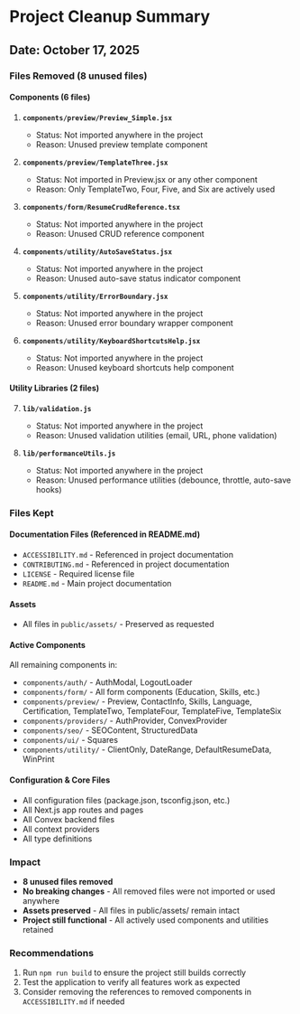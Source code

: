 # Project Cleanup Summary

## Date: October 17, 2025

### Files Removed (8 unused files)

#### Components (6 files)
1. **`components/preview/Preview_Simple.jsx`**
   - Status: Not imported anywhere in the project
   - Reason: Unused preview template component

2. **`components/preview/TemplateThree.jsx`**
   - Status: Not imported in Preview.jsx or any other component
   - Reason: Only TemplateTwo, Four, Five, and Six are actively used

3. **`components/form/ResumeCrudReference.tsx`**
   - Status: Not imported anywhere in the project
   - Reason: Unused CRUD reference component

4. **`components/utility/AutoSaveStatus.jsx`**
   - Status: Not imported anywhere in the project
   - Reason: Unused auto-save status indicator component

5. **`components/utility/ErrorBoundary.jsx`**
   - Status: Not imported anywhere in the project
   - Reason: Unused error boundary wrapper component

6. **`components/utility/KeyboardShortcutsHelp.jsx`**
   - Status: Not imported anywhere in the project
   - Reason: Unused keyboard shortcuts help component

#### Utility Libraries (2 files)
7. **`lib/validation.js`**
   - Status: Not imported anywhere in the project
   - Reason: Unused validation utilities (email, URL, phone validation)

8. **`lib/performanceUtils.js`**
   - Status: Not imported anywhere in the project
   - Reason: Unused performance utilities (debounce, throttle, auto-save hooks)

### Files Kept

#### Documentation Files (Referenced in README.md)
- `ACCESSIBILITY.md` - Referenced in project documentation
- `CONTRIBUTING.md` - Referenced in project documentation
- `LICENSE` - Required license file
- `README.md` - Main project documentation

#### Assets
- All files in `public/assets/` - Preserved as requested

#### Active Components
All remaining components in:
- `components/auth/` - AuthModal, LogoutLoader
- `components/form/` - All form components (Education, Skills, etc.)
- `components/preview/` - Preview, ContactInfo, Skills, Language, Certification, TemplateTwo, TemplateFour, TemplateFive, TemplateSix
- `components/providers/` - AuthProvider, ConvexProvider
- `components/seo/` - SEOContent, StructuredData
- `components/ui/` - Squares
- `components/utility/` - ClientOnly, DateRange, DefaultResumeData, WinPrint

#### Configuration & Core Files
- All configuration files (package.json, tsconfig.json, etc.)
- All Next.js app routes and pages
- All Convex backend files
- All context providers
- All type definitions

### Impact
- **8 unused files removed**
- **No breaking changes** - All removed files were not imported or used anywhere
- **Assets preserved** - All files in public/assets/ remain intact
- **Project still functional** - All actively used components and utilities retained

### Recommendations
1. Run `npm run build` to ensure the project still builds correctly
2. Test the application to verify all features work as expected
3. Consider removing the references to removed components in `ACCESSIBILITY.md` if needed
